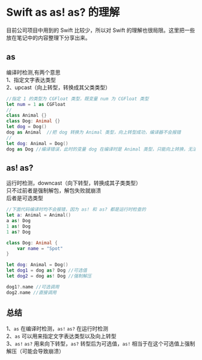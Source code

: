 # Swift as as! as? 的理解

目前公司项目中用到的 Swift 比较少，所以对 Swift 的理解也很局限。这里把一些放在笔记中的内容整理下分享出来。

## as
编译时检测,有两个意思   
1、指定文字表达类型   
2、upcast（向上转型，转换成其父类类型）

~~~ swift
//指定 1 的类型为 CGFloat 类型，既变量 num 为 CGFloat 类型
let num = 1 as CGFloat
//
class Animal {}
class Dog: Animal {}
let dog = Dog()
dog as Animal  //把 dog 转换为 Animal 类型，向上转型成功，编译器不会报错
//
let dog: Animal = Dog()
dog as Dog //编译错误，此时的变量 dog 在编译时是 Animal 类型，只能向上转换，无法向下转换。
~~~

## as! as? 
运行时检测，downcast（向下转型，转换成其子类类型）   
只不过前者是强制解包，解包失败就崩溃   
后者是可选类型   

~~~ swift
//下面代码编译时均不会报错，因为 as! 和 as? 都是运行时检查的
let a: Animal = Animal()
a as! Dog
1 as! Dog
1 as? Dog
~~~

~~~ swift
class Dog: Animal {
    var name = "Spot"
}

let dog: Animal = Dog()
let dog1 = dog as? Dog //可选值
let dog2 = dog as! Dog //强制解压

dog1?.name //可选调用
dog2.name //直接调用
~~~

## 总结
1、`as` 在编译时检测，`as!` `as?` 在运行时检测   
2、`as` 可以用来指定文字表达类型以及向上转型   
3、`as!` `as?` 用来向下转型，`as?` 转型后为可选值，`as!` 相当于在这个可选值上强制解压（可能会导致崩溃）
